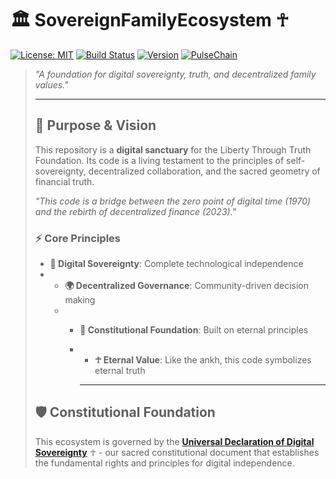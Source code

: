 # 🏛️ SovereignFamilyEcosystem ☥

[![License: MIT](https://img.shields.io/badge/License-MIT-yellow.svg)](https://opensource.org/licenses/MIT)
[![Build Status](https://img.shields.io/badge/Build-Passing-brightgreen.svg)](https://github.com/LibertyThroughTruthFoundation/SovereignFamilyEcosystem)
[![Version](https://img.shields.io/badge/Version-1.0-blue.svg)](https://github.com/LibertyThroughTruthFoundation/SovereignFamilyEcosystem/releases)
[![PulseChain](https://img.shields.io/badge/PulseChain-Aligned-purple.svg)](https://pulsechain.com)

> *"A foundation for digital sovereignty, truth, and decentralized family values."*
>
> ---
>
> ## 🌟 Purpose & Vision
>
> This repository is a **digital sanctuary** for the Liberty Through Truth Foundation. Its code is a living testament to the principles of self-sovereignty, decentralized collaboration, and the sacred geometry of financial truth.
>
> *"This code is a bridge between the zero point of digital time (1970) and the rebirth of decentralized finance (2023)."*
>
> ### ⚡ Core Principles
>
> - **🔐 Digital Sovereignty**: Complete technological independence
> - - **🌍 Decentralized Governance**: Community-driven decision making
>   - - **📜 Constitutional Foundation**: Built on eternal principles
>     - - **☥ Eternal Value**: Like the ankh, this code symbolizes eternal truth
>      
>       - ---
>
> ## 🛡️ Constitutional Foundation
>
> This ecosystem is governed by the **[Universal Declaration of Digital Sovereignty](docs/declaration.md)** ☥ - our sacred constitutional document that establishes the fundamental rights and principles for digital independence.
